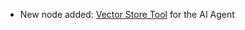 - New node added: [Vector Store Tool](/integrations/builtin/cluster-nodes/sub-nodes/n8n-nodes-langchain.toolvectorstore.md) for the AI Agent
